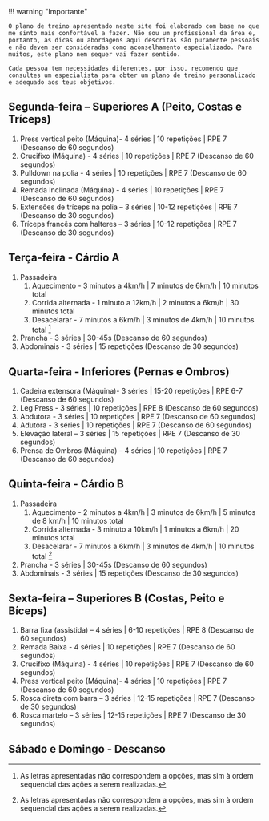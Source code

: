!!! warning "Importante"

    O plano de treino apresentado neste site foi elaborado com base no que me sinto mais confortável a fazer. Não sou um profissional da área e, portanto, as dicas ou abordagens aqui descritas são puramente pessoais e não devem ser consideradas como aconselhamento especializado. Para muitos, este plano nem sequer vai fazer sentido.

    Cada pessoa tem necessidades diferentes, por isso, recomendo que consultes um especialista para obter um plano de treino personalizado e adequado aos teus objetivos.

## Segunda-feira – Superiores A (Peito, Costas e Tríceps)
1. Press vertical peito (Máquina)- 4 séries | 10 repetições | RPE 7 (Descanso de 60 segundos)
2. Crucifixo (Máquina) - 4 séries | 10 repetições | RPE 7 (Descanso de 60 segundos)
3. Pulldown na polia - 4 séries | 10 repetições | RPE 7 (Descanso de 60 segundos)
4. Remada Inclinada (Máquina) - 4 séries | 10 repetições | RPE 7 (Descanso de 60 segundos)
5. Extensões de tríceps na polia – 3 séries | 10-12 repetições | RPE 7 (Descanso de 30 segundos)
6. Tríceps francês com halteres – 3 séries | 10-12 repetições | RPE 7 (Descanso de 30 segundos)

## Terça-feira - Cárdio A
1. Passadeira
    1. Aquecimento - 3 minutos a 4km/h | 7 minutos de 6km/h | 10 minutos total
    2. Corrida alternada - 1 minuto a 12km/h | 2 minutos a 6km/h | 30 minutos total
    3. Desacelarar - 7 minutos a 6km/h | 3 minutos de 4km/h | 10 minutos total [^1]
2. Prancha - 3 séries | 30-45s (Descanso de 60 segundos)
3. Abdominais - 3 séries | 15 repetições (Descanso de 30 segundos)

[^1]: As letras apresentadas não correspondem a opções, mas sim à ordem sequencial das ações a serem realizadas.

## Quarta-feira - Inferiores (Pernas e Ombros)
1. Cadeira extensora (Máquina)- 3 séries | 15-20 repetições | RPE 6-7 (Descanso de 60 segundos)
2. Leg Press - 3 séries | 10 repetições | RPE 8 (Descanso de 60 segundos)
3. Abdutora - 3 séries | 10 repetições | RPE 7 (Descanso de 60 segundos)
3. Adutora - 3 séries | 10 repetições | RPE 7 (Descanso de 60 segundos)
4. Elevação lateral – 3 séries | 15 repetições | RPE 7 (Descanso de 30 segundos)
5. Prensa de Ombros (Máquina) – 4 séries | 10 repetições | RPE 7 (Descanso de 60 segundos)

## Quinta-feira - Cárdio B
1. Passadeira
    1. Aquecimento - 2 minutos a 4km/h | 3 minutos de 6km/h | 5 minutos de 8 km/h | 10 minutos total
    2. Corrida alternada - 3 minuto a 10km/h | 1 minutos a 6km/h | 20 minutos total
    3. Desacelarar - 7 minutos a 6km/h | 3 minutos de 4km/h | 10 minutos total [^1]
2. Prancha - 3 séries | 30-45s (Descanso de 60 segundos)
3. Abdominais - 3 séries | 15 repetições (Descanso de 30 segundos)

## Sexta-feira – Superiores B (Costas, Peito e Bíceps)
1. Barra fixa (assistida) – 4 séries | 6-10 repetições | RPE 8 (Descanso de 60 segundos)
2. Remada Baixa - 4 séries | 10 repetições | RPE 7 (Descanso de 60 segundos)
3. Crucifixo (Máquina) - 4 séries | 10 repetições | RPE 7 (Descanso de 60 segundos)
4. Press vertical peito (Máquina)- 4 séries | 10 repetições | RPE 7 (Descanso de 60 segundos)
5. Rosca direta com barra – 3 séries | 12-15 repetições | RPE 7 (Descanso de 30 segundos)
6. Rosca martelo – 3 séries | 12-15 repetições | RPE 7 (Descanso de 30 segundos)

## Sábado e Domingo - Descanso